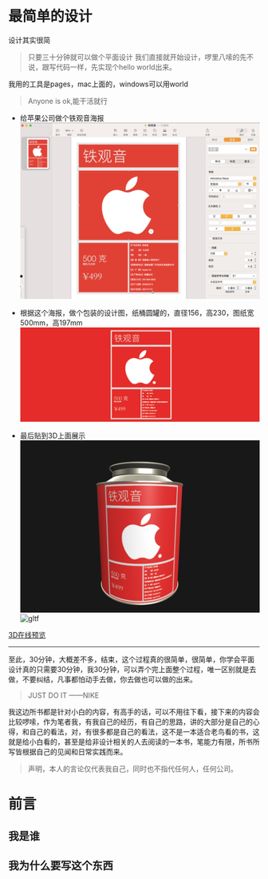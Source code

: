 # 最简单的设计
设计其实很简
> 只要三十分钟就可以做个平面设计
我们直接就开始设计，啰里八嗦的先不说，跟写代码一样，先实现个hello world出来。

我用的工具是pages，mac上面的，windows可以用world
>  Anyone is ok,能干活就行
* 给苹果公司做个铁观音海报 
![page_hello_apple.png](./images/page_hello_apple.png)
* 根据这个海报，做个包装的设计图，纸桶圆罐的，直径156，高230，图纸宽500mm，高197mm
![app_150x230.png](./images/apple_150x230.png)

* 最后贴到3D上面展示
![3d_hello_apple.png](./images/3d_hello_apple.png)
![gltf](./images/3d_hello_apple_video.gif)

[3D在线预览](https://design.zxdz.vip/share?id=1658807837800824834)

----
至此，30分钟，大概差不多，结束，这个过程真的很简单，很简单，你学会平面设计真的只需要30分钟，我30分钟，可以弄个完上面整个过程，唯一区别就是去做，不要纠结，凡事都怕动手去做，你去做也可以做的出来。

> JUST DO IT ——NIKE

我这边所书都是针对小白的内容，有高手的话，可以不用往下看，接下来的内容会比较啰嗦，作为笔者我，有我自己的经历，有自己的思路，讲的大部分是自己的心得，和自己的看法，对，有很多都是自己的看法，这不是一本适合老鸟看的书，这就是给小白看的，甚至是给非设计相关的人去阅读的一本书，笔能力有限，所书所写皆根据自己的见闻和日常实践而来。

> 声明，本人的言论仅代表我自己，同时也不指代任何人，任何公司。



# 前言
## 我是谁
## 我为什么要写这个东西
## 
